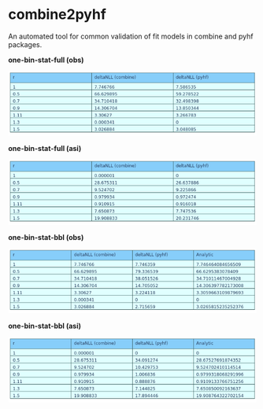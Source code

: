 # combine2pyhf

 An automated tool for common validation of fit models in combine and pyhf packages.

**one-bin-stat-full (obs)**

![one-bin-stat-full (obs)](results/one-bin-stat-full/nll_obs.png?raw=true)

**one-bin-stat-full (asi)**

![one-bin-stat-full (asi)](results/one-bin-stat-full/nll_asi.png?raw=true)

**one-bin-stat-bbl (obs)**

![one-bin-stat-bbl (obs)](results/one-bin-stat-bbl/nll_obs.png?raw=true)

**one-bin-stat-bbl (asi)**

![one-bin-stat-bbl (asi)](results/one-bin-stat-bbl/nll_asi.png?raw=true)

